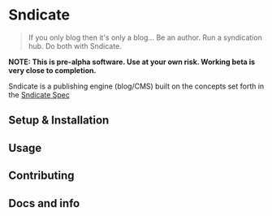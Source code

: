 # Sndicate

> If you only blog then it's only a blog... Be an author. Run a syndication hub. Do both with Sndicate.

__NOTE: This is pre-alpha software. Use at your own risk. Working beta is very close to completion.__

Sndicate is a publishing engine (blog/CMS) built on the concepts set forth in the [Sndicate Spec](http://sndicate.org/TODO)

## Setup & Installation

## Usage

## Contributing

## Docs and info
